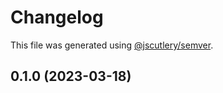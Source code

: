 # Changelog

This file was generated using [@jscutlery/semver](https://github.com/jscutlery/semver).

## 0.1.0 (2023-03-18)
